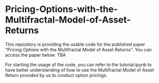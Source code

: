 # Pricing-Options-with-the-Multifractal-Model-of-Asset-Returns

This repository is providing the usable code for the published paper "Pricing Options with the Multifractal Model of Asset Returns". You can access the paper below:
TBA

For starting the usage of the code, you can refer to the tutorial.ipynb to have better understanding of how to use the Multifractal Model of Asset Return provided by us to conduct option pricings.
